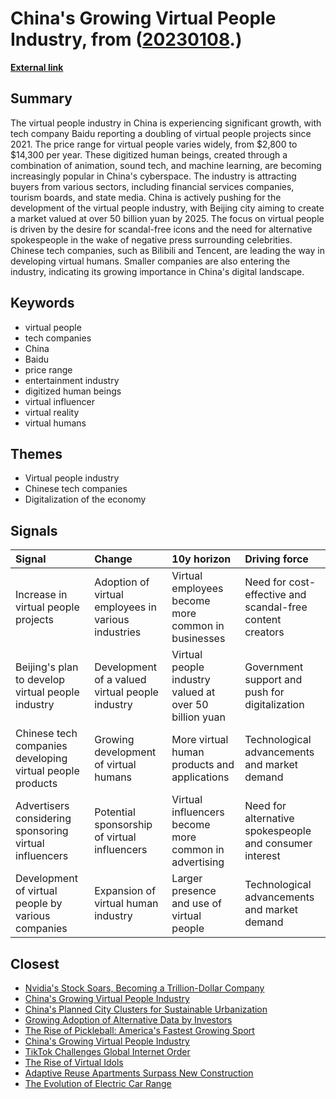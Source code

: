 # __China's Growing Virtual People Industry__, from ([20230108](https://kghosh.substack.com/p/20230108).)

__[External link](https://www.cnbc.com/2023/01/02/companies-can-hire-a-virtual-person-for-about-14k-a-year-in-china.html?utm_source=substack&utm_medium=email)__



## Summary

The virtual people industry in China is experiencing significant growth, with tech company Baidu reporting a doubling of virtual people projects since 2021. The price range for virtual people varies widely, from $2,800 to $14,300 per year. These digitized human beings, created through a combination of animation, sound tech, and machine learning, are becoming increasingly popular in China's cyberspace. The industry is attracting buyers from various sectors, including financial services companies, tourism boards, and state media. China is actively pushing for the development of the virtual people industry, with Beijing city aiming to create a market valued at over 50 billion yuan by 2025. The focus on virtual people is driven by the desire for scandal-free icons and the need for alternative spokespeople in the wake of negative press surrounding celebrities. Chinese tech companies, such as Bilibili and Tencent, are leading the way in developing virtual humans. Smaller companies are also entering the industry, indicating its growing importance in China's digital landscape.

## Keywords

* virtual people
* tech companies
* China
* Baidu
* price range
* entertainment industry
* digitized human beings
* virtual influencer
* virtual reality
* virtual humans

## Themes

* Virtual people industry
* Chinese tech companies
* Digitalization of the economy

## Signals

| Signal                                                    | Change                                              | 10y horizon                                            | Driving force                                             |
|:----------------------------------------------------------|:----------------------------------------------------|:-------------------------------------------------------|:----------------------------------------------------------|
| Increase in virtual people projects                       | Adoption of virtual employees in various industries | Virtual employees become more common in businesses     | Need for cost-effective and scandal-free content creators |
| Beijing's plan to develop virtual people industry         | Development of a valued virtual people industry     | Virtual people industry valued at over 50 billion yuan | Government support and push for digitalization            |
| Chinese tech companies developing virtual people products | Growing development of virtual humans               | More virtual human products and applications           | Technological advancements and market demand              |
| Advertisers considering sponsoring virtual influencers    | Potential sponsorship of virtual influencers        | Virtual influencers become more common in advertising  | Need for alternative spokespeople and consumer interest   |
| Development of virtual people by various companies        | Expansion of virtual human industry                 | Larger presence and use of virtual people              | Technological advancements and market demand              |

## Closest

* [Nvidia's Stock Soars, Becoming a Trillion-Dollar Company](598eae9bc0f45fdaeee2d2ef811ad150)
* [China's Growing Virtual People Industry](9830e769665e82dcea315b1089dc40c4)
* [China's Planned City Clusters for Sustainable Urbanization](2c6411450b93e8449beffcb00e58b39b)
* [Growing Adoption of Alternative Data by Investors](6df05418720b20b7f2cec0056111cae6)
* [The Rise of Pickleball: America's Fastest Growing Sport](80e437452636ee6f2c0dfbae9ee723dd)
* [China's Growing Virtual People Industry](9830e769665e82dcea315b1089dc40c4)
* [TikTok Challenges Global Internet Order](8086bf4a53c711deb15d6bea523e85f9)
* [The Rise of Virtual Idols](f2c164b7ff8eb0a6fd223511dba15804)
* [Adaptive Reuse Apartments Surpass New Construction](8bff520dc945204951b32a6c4b10571e)
* [The Evolution of Electric Car Range](7f4bbda67f521ee30a63b68b9f8666d9)